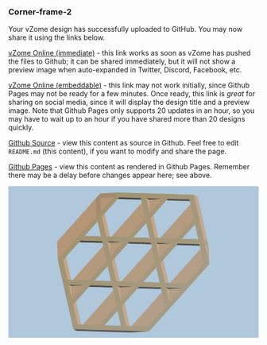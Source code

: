 ### Corner-frame-2

Your vZome design has successfully uploaded to GitHub.  You may now share it using the links below.

[vZome Online (immediate)][1] - this link works as soon as vZome has pushed the files to Github; it can be shared immediately, but it will not show a preview image when auto-expanded in Twitter, Discord, Facebook, etc.

[vZome Online (embeddable)][2] - this link may not work initially, since Github Pages may not be ready for a few minutes.  Once ready, this link is *great* for sharing on social media, since it will display the design title and a preview image.  Note that Github Pages only supports 20 updates in an hour, so you may have to wait up to an hour if you have shared more than 20 designs quickly.

[Github Source][3] - view this content as source in Github.  Feel free to edit `README.md` (this content), if you want to modify and share the page.

[Github Pages][4] - view this content as rendered in Github Pages.  Remember there may be a delay before changes appear here; see above.

![Image](Corner-frame-2.png)

[1]: https://vzome.com/app/?url=https://raw.githubusercontent.com/John-Kostick/vzome-sharing/main/2021/06/29/15-05-34/Corner-frame-2.vZome
[2]: https://vzome.com/app/embed.py?url=https://John-Kostick.github.io/vzome-sharing/2021/06/29/15-05-34/Corner-frame-2.vZome
[3]: https://github.com/John-Kostick/vzome-sharing/tree/main/2021/06/29/15-05-34/
[4]: https://John-Kostick.github.io/vzome-sharing/2021/06/29/15-05-34/
